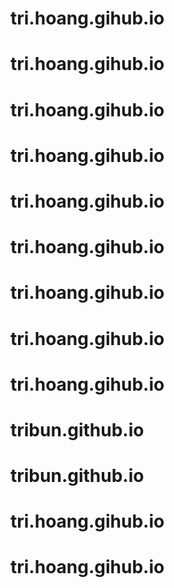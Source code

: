 # tri.hoang.gihub.io
# tri.hoang.gihub.io
# tri.hoang.gihub.io
# tri.hoang.gihub.io
# tri.hoang.gihub.io
# tri.hoang.gihub.io
# tri.hoang.gihub.io
# tri.hoang.gihub.io
# tri.hoang.gihub.io
# tribun.github.io
# tribun.github.io
# tri.hoang.gihub.io
# tri.hoang.gihub.io
